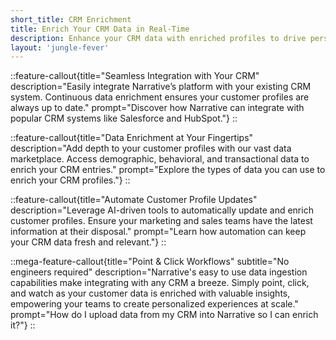 ```yaml
---
short_title: CRM Enrichment
title: Enrich Your CRM Data in Real-Time
description: Enhance your CRM data with enriched profiles to drive personalized marketing, sales, and customer service interactions.
layout: 'jungle-fever'
---
```


::feature-callout{title="Seamless Integration with Your CRM" description="Easily integrate Narrative’s platform with your existing CRM system. Continuous data enrichment ensures your customer profiles are always up to date." prompt="Discover how Narrative can integrate with popular CRM systems like Salesforce and HubSpot."}
::

::feature-callout{title="Data Enrichment at Your Fingertips" description="Add depth to your customer profiles with our vast data marketplace. Access demographic, behavioral, and transactional data to enrich your CRM entries." prompt="Explore the types of data you can use to enrich your CRM profiles."}
::

::feature-callout{title="Automate Customer Profile Updates" description="Leverage AI-driven tools to automatically update and enrich customer profiles. Ensure your marketing and sales teams have the latest information at their disposal." prompt="Learn how automation can keep your CRM data fresh and relevant."}
::

::mega-feature-callout{title="Point & Click Workflows" subtitle="No engineers required" description="Narrative's easy to use data ingestion capabilities make integrating with any CRM a breeze. Simply point, click, and watch as your customer data is enriched with valuable insights, empowering your teams to create personalized experiences at scale." prompt="How do I upload data from my CRM into Narrative so I can enrich it?"}
::
